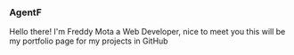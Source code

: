 ### AgentF

Hello there! I'm Freddy Mota a Web Developer, nice to meet you this will be my portfolio page for my projects in GitHub
